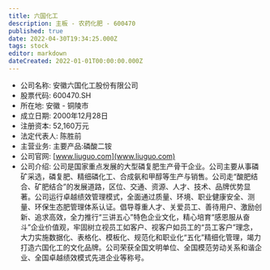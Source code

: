 ```yaml
---
title: 六国化工
description: 主板 - 农药化肥 - 600470
published: true
date: 2022-04-30T19:34:25.000Z
tags: stock
editor: markdown
dateCreated: 2022-01-01T00:00:00.000Z
---
```


- 公司名称: 安徽六国化工股份有限公司
- 股票代码: 600470.SH
- 所在地: 安徽 - 铜陵市
- 成立日期: 2000年12月28日
- 注册资本: 52,160万元
- 法定代表人: 陈胜前
- 主营业务: 主要产品:磷酸二铵
- 公司官网: [www.liuguo.com](www.liuguo.com)
- 公司介绍: 公司是国家重点发展的大型磷复肥生产骨干企业。公司主要从事磷矿采选，磷复肥、精细磷化工、合成氨和甲醇等生产与销售。公司走“酸肥结合、矿肥结合”的发展道路，区位、交通、资源、人才、技术、品牌优势显著。公司运行卓越绩效管理模式，全面通过质量、环境、职业健康安全、测量、环保生态肥管理体系认证。倡导尊重人才、关爱员工、善待用户、激励创新、追求高效，全力推行“三讲五心”特色企业文化，精心培育“感恩服从奋斗”企业价值观，牢固树立视员工如客户、视客户如员工的“员工客户”理念，大力实施数据化、表格化、模板化、规范化和职业化“五化”精细化管理，竭力打造六国化工的文化品牌。公司荣获全国文明单位、全国模范劳动关系和谐企业、全国卓越绩效模式先进企业等称号。


